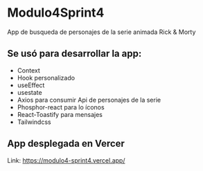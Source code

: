 # Modulo4Sprint4
App de busqueda de personajes de la serie animada Rick & Morty

## Se usó para desarrollar la app:

- Context
- Hook personalizado
- useEffect
- usestate
- Axios para consumir Api de personajes de la serie
- Phosphor-react para lo íconos
- React-Toastify para mensajes 
- Tailwindcss

## App desplegada en Vercer

Link: https://modulo4-sprint4.vercel.app/

